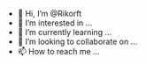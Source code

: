 - 👋 Hi, I’m @Rikorft
- 👀 I’m interested in ...
- 🌱 I’m currently learning ...
- 💞️ I’m looking to collaborate on ...
- 📫 How to reach me ...

<!---
Rikorft/Rikorft is a ✨ special ✨ repository because its `README.md` (this file) appears on your GitHub profile.
You can click the Preview link to take a look at your changes.
--->

